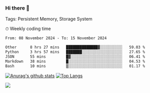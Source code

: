 ### Hi there 👋

Tags: Persistent Memory, Storage System

<!--

[![Anurag's github stats](https://github-readme-stats.vercel.app/api?username=wwyf)](https://github.com/anuraghazra/github-readme-stats)

[![Anurag's github stats](https://github-readme-stats.vercel.app/api?username=wwyf&count_private=true)](https://github.com/anuraghazra/github-readme-stats)


[![Top Langs](https://github-readme-stats.vercel.app/api/top-langs/?username=wwyf&count_private=true&&hide=jupyter%20notebook,html)](https://github.com/anuraghazra/github-readme-stats)



-->


⏱ Weekly coding time

<!--START_SECTION:waka-->

```txt
From: 08 November 2024 - To: 15 November 2024

Other      8 hrs 27 mins   ██████████████▓░░░░░░░░░░   59.03 %
Python     3 hrs 57 mins   ███████░░░░░░░░░░░░░░░░░░   27.65 %
JSON       55 mins         █▓░░░░░░░░░░░░░░░░░░░░░░░   06.41 %
Markdown   38 mins         █░░░░░░░░░░░░░░░░░░░░░░░░   04.53 %
Bash       10 mins         ▒░░░░░░░░░░░░░░░░░░░░░░░░   01.17 %
```

<!--END_SECTION:waka-->



[![Anurag's github stats](https://github-readme-stats.vercel.app/api?username=wwyf&count_private=true&show_icons=true&hide_border=true)](https://github.com/anuraghazra/github-readme-stats) [![Top Langs](https://github-readme-stats.vercel.app/api/top-langs/?username=wwyf&count_private=true&hide=jupyter%20notebook,html,OpenEdge%20ABL&langs_count=10&layout=compact&hide_border=true)](https://github.com/anuraghazra/github-readme-stats)

<!--

[![willianrod's wakatime stats](https://github-readme-stats.vercel.app/api/wakatime?username=wwyf)](https://github.com/anuraghazra/github-readme-stats)


-->

![](https://hit.yhype.me/github/profile?user_id=23121291)
